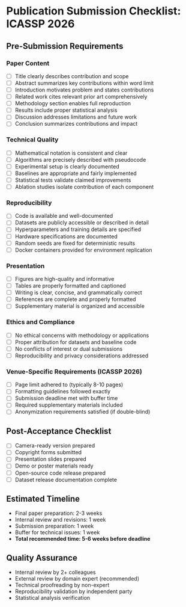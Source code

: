 
# Publication Submission Checklist: ICASSP 2026

## Pre-Submission Requirements

### Paper Content
- [ ] Title clearly describes contribution and scope
- [ ] Abstract summarizes key contributions within word limit
- [ ] Introduction motivates problem and states contributions
- [ ] Related work cites relevant prior art comprehensively
- [ ] Methodology section enables full reproduction
- [ ] Results include proper statistical analysis
- [ ] Discussion addresses limitations and future work
- [ ] Conclusion summarizes contributions and impact

### Technical Quality  
- [ ] Mathematical notation is consistent and clear
- [ ] Algorithms are precisely described with pseudocode
- [ ] Experimental setup is clearly documented
- [ ] Baselines are appropriate and fairly implemented
- [ ] Statistical tests validate claimed improvements
- [ ] Ablation studies isolate contribution of each component

### Reproducibility
- [ ] Code is available and well-documented
- [ ] Datasets are publicly accessible or described in detail
- [ ] Hyperparameters and training details are specified
- [ ] Hardware specifications are documented
- [ ] Random seeds are fixed for deterministic results
- [ ] Docker containers provided for environment replication

### Presentation
- [ ] Figures are high-quality and informative
- [ ] Tables are properly formatted and captioned
- [ ] Writing is clear, concise, and grammatically correct
- [ ] References are complete and properly formatted
- [ ] Supplementary material is organized and accessible

### Ethics and Compliance
- [ ] No ethical concerns with methodology or applications
- [ ] Proper attribution for datasets and baseline code
- [ ] No conflicts of interest or dual submissions
- [ ] Reproducibility and privacy considerations addressed

### Venue-Specific Requirements (ICASSP 2026)
- [ ] Page limit adhered to (typically 8-10 pages)
- [ ] Formatting guidelines followed exactly
- [ ] Submission deadline met with buffer time
- [ ] Required supplementary materials included
- [ ] Anonymization requirements satisfied (if double-blind)

## Post-Acceptance Checklist
- [ ] Camera-ready version prepared
- [ ] Copyright forms submitted
- [ ] Presentation slides prepared
- [ ] Demo or poster materials ready
- [ ] Open-source code release prepared
- [ ] Dataset release documentation complete

## Estimated Timeline
- Final paper preparation: 2-3 weeks
- Internal review and revisions: 1 week  
- Submission preparation: 1 week
- Buffer for technical issues: 1 week
- **Total recommended time: 5-6 weeks before deadline**

## Quality Assurance
- Internal review by 2+ colleagues
- External review by domain expert (recommended)
- Technical proofreading by non-expert
- Reproducibility validation by independent party
- Statistical analysis verification
